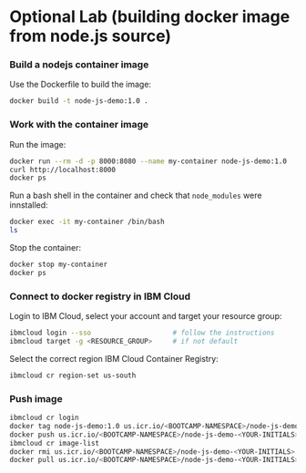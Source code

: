 # Optional Lab (building docker image from node.js source)


### Build a nodejs container image

Use the Dockerfile to build the image:

```bash
docker build -t node-js-demo:1.0 .
```


### Work with the container image

Run the image:
```bash
docker run --rm -d -p 8000:8080 --name my-container node-js-demo:1.0
curl http://localhost:8000
docker ps
```

Run a bash shell in the container and check that `node_modules` were innstalled:
```bash
docker exec -it my-container /bin/bash
ls
```

Stop the container:
```bash
docker stop my-container
docker ps
```


### Connect to docker registry in IBM Cloud

Login to IBM Cloud, select your account and target your resource group:
```bash
ibmcloud login --sso                    # follow the instructions
ibmcloud target -g <RESOURCE_GROUP>     # if not default
```

Select the correct region IBM Cloud Container Registry:
```bash
ibmcloud cr region-set us-south
```


### Push image

```bash
ibmcloud cr login
docker tag node-js-demo:1.0 us.icr.io/<BOOTCAMP-NAMESPACE>/node-js-demo-<YOUR-INITIALS>:1.0
docker push us.icr.io/<BOOTCAMP-NAMESPACE>/node-js-demo-<YOUR-INITIALS>:1.0
ibmcloud cr image-list
docker rmi us.icr.io/<BOOTCAMP-NAMESPACE>/node-js-demo-<YOUR-INITIALS>:1.0
docker pull us.icr.io/<BOOTCAMP-NAMESPACE>/node-js-demo-<YOUR-INITIALS>:1.0
```
